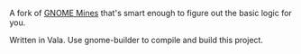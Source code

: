 A fork of [GNOME Mines](https://github.com/GNOME/gnome-mines) that's smart enough to figure out the basic logic for you.

Written in Vala. Use gnome-builder to compile and build this project.
